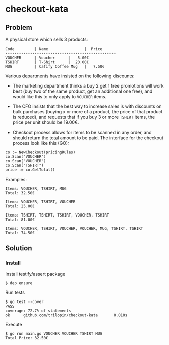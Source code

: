 # checkout-kata

## Problem
A physical store which sells 3 products:

```
Code         | Name                |  Price
-------------------------------------------------
VOUCHER      | Voucher      |   5.00€
TSHIRT       | T-Shirt      |  20.00€
MUG          | Cafify Coffee Mug   |   7.50€
```

Various departments have insisted on the following discounts:

 * The marketing department thinks a buy 2 get 1 free promotions will work best (buy two of the same product, get an additional one free), and would like this to only apply to `VOUCHER` items.

 * The CFO insists that the best way to increase sales is with discounts on bulk purchases (buying x or more of a product, the price of that product is reduced), and requests that if you buy 3 or more `TSHIRT` items, the price per unit should be 19.00€.

 * Checkout process allows for items to be scanned in any order, and should return the total amount to be paid. The interface for the checkout process look like this (GO):

```golang
co := NewCheckout(pricingRules)
co.Scan("VOUCHER")
co.Scan("VOUCHER")
co.Scan("TSHIRT")
price := co.GetTotal()
```

Examples:

    Items: VOUCHER, TSHIRT, MUG
    Total: 32.50€

    Items: VOUCHER, TSHIRT, VOUCHER
    Total: 25.00€

    Items: TSHIRT, TSHIRT, TSHIRT, VOUCHER, TSHIRT
    Total: 81.00€

    Items: VOUCHER, TSHIRT, VOUCHER, VOUCHER, MUG, TSHIRT, TSHIRT
    Total: 74.50€

## Solution

### Install
Install testify/assert package
```
$ dep ensure
```

Run tests
```
$ go test --cover
PASS
coverage: 72.7% of statements
ok      github.com/trilopin/checkout-kata       0.010s
```

Execute
```
$ go run main.go VOUCHER VOUCHER TSHIRT MUG
Total Price: 32.50€
```
